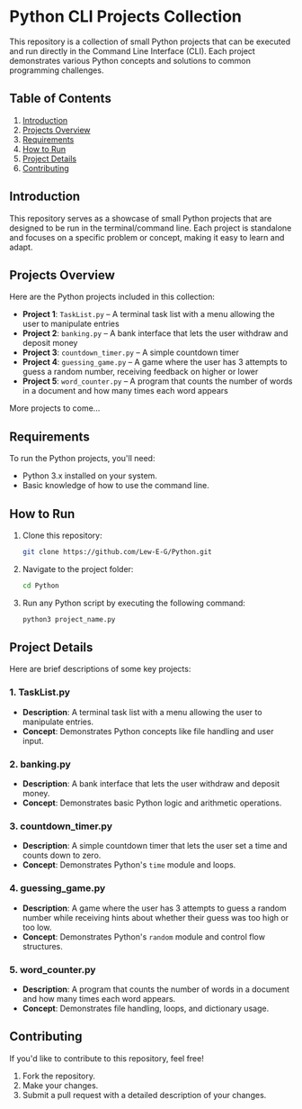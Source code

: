 # Python CLI Projects Collection

This repository is a collection of small Python projects that can be executed and run directly in the Command Line Interface (CLI). Each project demonstrates various Python concepts and solutions to common programming challenges.

## Table of Contents
1. [Introduction](#introduction)  
2. [Projects Overview](#projects-overview)  
3. [Requirements](#requirements)  
4. [How to Run](#how-to-run)  
5. [Project Details](#project-details)  
6. [Contributing](#contributing)  

## Introduction
This repository serves as a showcase of small Python projects that are designed to be run in the terminal/command line. Each project is standalone and focuses on a specific problem or concept, making it easy to learn and adapt.

## Projects Overview
Here are the Python projects included in this collection:

- **Project 1**: `TaskList.py` – A terminal task list with a menu allowing the user to manipulate entries  
- **Project 2**: `banking.py` – A bank interface that lets the user withdraw and deposit money  
- **Project 3**: `countdown_timer.py` – A simple countdown timer  
- **Project 4**: `guessing_game.py` – A game where the user has 3 attempts to guess a random number, receiving feedback on higher or lower  
- **Project 5**: `word_counter.py` – A program that counts the number of words in a document and how many times each word appears

More projects to come...

## Requirements
To run the Python projects, you'll need:  
- Python 3.x installed on your system.  
- Basic knowledge of how to use the command line.

## How to Run
1. Clone this repository:  
   ```bash
   git clone https://github.com/Lew-E-G/Python.git
2. Navigate to the project folder:
	```bash
   cd Python
3. Run any Python script by executing the following command:
	```bash
   python3 project_name.py

## Project Details
Here are brief descriptions of some key projects:

### 1. **TaskList.py**
- **Description**: A terminal task list with a menu allowing the user to manipulate entries.
- **Concept**: Demonstrates Python concepts like file handling and user input.

### 2. **banking.py**
- **Description**: A bank interface that lets the user withdraw and deposit money.
- **Concept**: Demonstrates basic Python logic and arithmetic operations.

### 3. **countdown_timer.py**
- **Description**: A simple countdown timer that lets the user set a time and counts down to zero.
- **Concept**: Demonstrates Python's `time` module and loops.

### 4. **guessing_game.py**
- **Description**: A game where the user has 3 attempts to guess a random number while receiving hints about whether their guess was too high or too low.
- **Concept**: Demonstrates Python's `random` module and control flow structures.

### 5. **word_counter.py**
- **Description**: A program that counts the number of words in a document and how many times each word appears.
- **Concept**: Demonstrates file handling, loops, and dictionary usage.

## Contributing
If you'd like to contribute to this repository, feel free!

1. Fork the repository.
2. Make your changes.
3. Submit a pull request with a detailed description of your changes.

